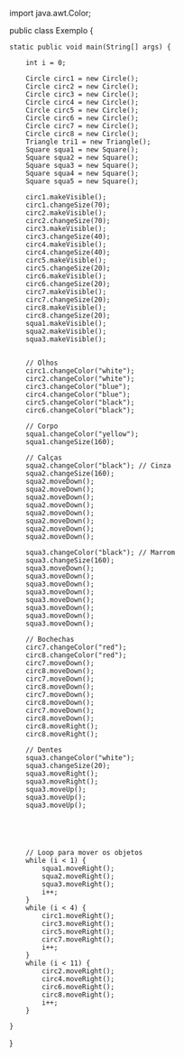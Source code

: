 import java.awt.Color;

public class Exemplo {

    static public void main(String[] args) {

        int i = 0;

        Circle circ1 = new Circle();
        Circle circ2 = new Circle();
        Circle circ3 = new Circle();
        Circle circ4 = new Circle();
        Circle circ5 = new Circle();
        Circle circ6 = new Circle();
        Circle circ7 = new Circle();
        Circle circ8 = new Circle();
        Triangle tri1 = new Triangle();
        Square squa1 = new Square();
        Square squa2 = new Square();
        Square squa3 = new Square();
        Square squa4 = new Square();
        Square squa5 = new Square();

        circ1.makeVisible();
        circ1.changeSize(70);
        circ2.makeVisible();
        circ2.changeSize(70);
        circ3.makeVisible();
        circ3.changeSize(40);
        circ4.makeVisible();
        circ4.changeSize(40);
        circ5.makeVisible();
        circ5.changeSize(20);
        circ6.makeVisible();
        circ6.changeSize(20);
        circ7.makeVisible();
        circ7.changeSize(20);
        circ8.makeVisible();
        circ8.changeSize(20);
        squa1.makeVisible();
        squa2.makeVisible();
        squa3.makeVisible();
        

        // Olhos
        circ1.changeColor("white");
        circ2.changeColor("white");
        circ3.changeColor("blue");
        circ4.changeColor("blue");
        circ5.changeColor("black");
        circ6.changeColor("black");

        // Corpo
        squa1.changeColor("yellow");
        squa1.changeSize(160);

        // Calças
        squa2.changeColor("black"); // Cinza
        squa2.changeSize(160);
        squa2.moveDown();
        squa2.moveDown();
        squa2.moveDown();
        squa2.moveDown();
        squa2.moveDown();
        squa2.moveDown();
        squa2.moveDown();
        squa2.moveDown();

        squa3.changeColor("black"); // Marrom
        squa3.changeSize(160);
        squa3.moveDown();
        squa3.moveDown();
        squa3.moveDown();
        squa3.moveDown();
        squa3.moveDown();
        squa3.moveDown();
        squa3.moveDown();
        squa3.moveDown();

        // Bochechas
        circ7.changeColor("red");
        circ8.changeColor("red");
        circ7.moveDown();
        circ8.moveDown();
        circ7.moveDown();
        circ8.moveDown();
        circ7.moveDown();
        circ8.moveDown();
        circ7.moveDown();
        circ8.moveDown();
        circ8.moveRight();
        circ8.moveRight();

        // Dentes
        squa3.changeColor("white");
        squa3.changeSize(20);
        squa3.moveRight();
        squa3.moveRight();
        squa3.moveUp();
        squa3.moveUp();
        squa3.moveUp();

        
        
        

        // Loop para mover os objetos
        while (i < 1) {
            squa1.moveRight();
            squa2.moveRight();
            squa3.moveRight();
            i++;
        }
        while (i < 4) {
            circ1.moveRight();
            circ3.moveRight();
            circ5.moveRight();
            circ7.moveRight();
            i++;
        }
        while (i < 11) {
            circ2.moveRight();
            circ4.moveRight();
            circ6.moveRight();
            circ8.moveRight();
            i++;
        }

    }
}
